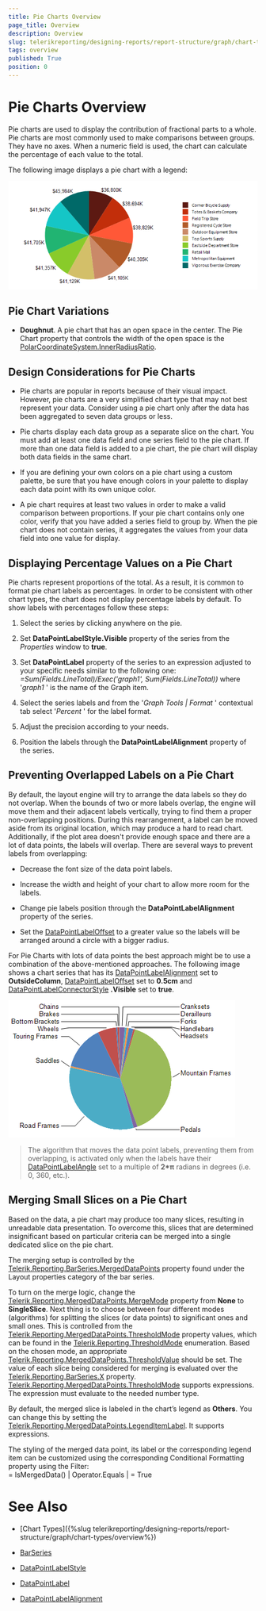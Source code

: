 ```yaml
---
title: Pie Charts Overview
page_title: Overview 
description: Overview
slug: telerikreporting/designing-reports/report-structure/graph/chart-types/pie-charts/overview
tags: overview
published: True
position: 0
---
```


# Pie Charts Overview

Pie charts are used to display the contribution of fractional parts to a whole. Pie charts are most commonly used to make comparisons between groups. They have no axes. When a numeric field is used, the chart can calculate the percentage of each value to the total. 

The following image displays a pie chart with a legend: 

  ![Pie Chart\Pie Chart](images/Graph/PieChart.png)

## Pie Chart Variations

* __Doughnut__. A pie chart that has an open space in the center. The Pie Chart property that controls the width of the open space is the [PolarCoordinateSystem.InnerRadiusRatio](https://docs.telerik.com/reporting/p-telerik-reporting-polarcoordinatesystem-innerradiusratio). 

## Design Considerations for Pie Charts

* Pie charts are popular in reports because of their visual impact. However, pie charts are a very simplified chart type that may not best represent your data. Consider using a pie chart only after the data has been aggregated to seven data groups or less. 

* Pie charts display each data group as a separate slice on the chart. You must add at least one data field and one series field to the pie chart. If more than one data field is added to a pie chart, the pie chart will display both data fields in the same chart. 

* If you are defining your own colors on a pie chart using a custom palette, be sure that you have enough colors in your palette to display each data point with its own unique color. 

* A pie chart requires at least two values in order to make a valid comparison between proportions. If your pie chart contains only one color, verify that you have added a series field to group by. When the pie chart does not contain series, it aggregates the values from your data field into one value for display. 

## Displaying Percentage Values on a Pie Chart

Pie charts represent proportions of the total. As a result, it is common to format pie chart labels as percentages. In order to be consistent with other chart types, the chart does not display percentage labels by default. To show labels with percentages follow these steps: 

1. Select the series by clicking anywhere on the pie.

1. Set __DataPointLabelStyle.Visible__ property of the series from the *Properties* window to __true__. 

1. Set __DataPointLabel__ property of the series to an expression adjusted to your specific needs similar to the following one: *=Sum(Fields.LineTotal)/Exec('graph1', Sum(Fields.LineTotal))* where '*graph1* ' is the name of the Graph item. 

1. Select the series labels and from the '*Graph Tools | Format* ' contextual tab select '*Percent* ' for the label format. 

1. Adjust the precision according to your needs.

1. Position the labels through the __DataPointLabelAlignment__ property of the series. 

## Preventing Overlapped Labels on a Pie Chart

By default, the layout engine will try to arrange the data labels so they do not overlap. When the bounds of two or more labels overlap, the engine will move them and their adjacent labels vertically, trying to find them a proper non-overlapping positions. During this rearrangement, a label can be moved aside from its original location, which may produce a hard to read chart. Additionally, if the plot area doesn't provide enough space and there are a lot of data points, the labels will overlap. There are several ways to prevent labels from overlapping: 

* Decrease the font size of the data point labels.

* Increase the width and height of your chart to allow more room for the labels.

* Change pie labels position through the __DataPointLabelAlignment__ property of the series. 

* Set the [DataPointLabelOffset](/reporting/api/Telerik.Reporting.BarSeries#Telerik_Reporting_BarSeries_DataPointLabelOffset) to a greater value so the labels will be arranged around a circle with a bigger radius. 

For Pie Charts with lots of data points the best approach might be to use a combination of the above-mentioned approaches. The following image shows a chart series that has its [DataPointLabelAlignment](/reporting/api/Telerik.Reporting.BarSeries#Telerik_Reporting_BarSeries_DataPointLabelAlignment) set to __OutsideColumn__, [DataPointLabelOffset](/reporting/api/Telerik.Reporting.BarSeries#Telerik_Reporting_BarSeries_DataPointLabelOffset) set to __0.5cm__ and [DataPointLabelConnectorStyle](/reporting/api/Telerik.Reporting.BarSeries#Telerik_Reporting_BarSeries_DataPointLabelConnectorStyle) __.Visible__ set to __true__. 

  ![Outside Column Pie Chart](images/Graph/OutsideColumnPieChart.png)

> The algorithm that moves the data point labels, preventing them from overlapping, is activated only when the labels have their [DataPointLabelAngle](/reporting/api/Telerik.Reporting.GraphSeriesBase#Telerik_Reporting_GraphSeriesBase_DataPointLabelAngle) set to a multiple of __2*π__ radians in degrees (i.e. 0, 360, etc.). 


## Merging Small Slices on a Pie Chart

Based on the data, a pie chart may produce too many slices, resulting in unreadable data presentation. To overcome this, slices that are determined insignificant based on particular criteria can be merged into a single dedicated slice on the pie chart. 

The merging setup is controlled by the [Telerik.Reporting.BarSeries.MergedDataPoints](/reporting/api/Telerik.Reporting.BarSeries#Telerik_Reporting_BarSeries_MergedDataPoints) property found under the Layout properties category of the bar series. 

To turn on the merge logic, change the [Telerik.Reporting.MergedDataPoints.MergeMode](/reporting/api/Telerik.Reporting.MergedDataPoints#Telerik_Reporting_MergedDataPoints_MergeMode)  property from __None__ to __SingleSlice__. Next thing is to choose between four different modes (algorithms) for splitting the slices (or data points) to significant ones and small ones. This is controlled from the [Telerik.Reporting.MergedDataPoints.ThresholdMode](/reporting/api/Telerik.Reporting.MergedDataPoints#Telerik_Reporting_MergedDataPoints_ThresholdMode) property values, which can be found in the [Telerik.Reporting.ThresholdMode](/reporting/api/Telerik.Reporting.ThresholdMode) enumeration. Based on the chosen mode, an appropriate  [Telerik.Reporting.MergedDataPoints.ThresholdValue](/reporting/api/Telerik.Reporting.MergedDataPoints#Telerik_Reporting_MergedDataPoints_ThresholdValue) should be set. The value of each slice being considered for merging is evaluated over the [Telerik.Reporting.BarSeries.X](/reporting/api/Telerik.Reporting.BarSeries#Telerik_Reporting_BarSeries_X) property. [Telerik.Reporting.MergedDataPoints.ThresholdMode](/reporting/api/Telerik.Reporting.MergedDataPoints#Telerik_Reporting_MergedDataPoints_ThresholdMode) supports expressions. The expression must evaluate to the needed number type. 

By default, the merged slice is labeled in the chart’s legend as __Others__. You can change this by setting the [Telerik.Reporting.MergedDataPoints.LegendItemLabel](/reporting/api/Telerik.Reporting.MergedDataPoints#Telerik_Reporting_MergedDataPoints_LegendItemLabel). It supports expressions. 

The styling of the merged data point, its label or the corresponding legend item can be customized using the corresponding Conditional Formatting property using the Filter:  
	= IsMergedData() | Operator.Equals | = True 


# See Also

* [Chart Types]({%slug telerikreporting/designing-reports/report-structure/graph/chart-types/overview%}) 

* [BarSeries](/reporting/api/Telerik.Reporting.BarSeries)  

* [DataPointLabelStyle](/reporting/api/Telerik.Reporting.GraphSeriesBase#Telerik_Reporting_GraphSeriesBase_DataPointLabelStyle)  

* [DataPointLabel](/reporting/api/Telerik.Reporting.GraphSeriesBase#Telerik_Reporting_GraphSeriesBase_DataPointLabel)  

* [DataPointLabelAlignment](/reporting/api/Telerik.Reporting.BarSeries#Telerik_Reporting_BarSeries_DataPointLabelAlignment)

